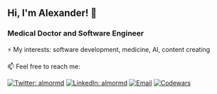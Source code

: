 ## Hi, I'm Alexander! 👋

### Medical Doctor and Software Engineer

⚡ My interests: software development, medicine, AI, content creating
 
📫  Feel free to reach me:
 
[![Twitter: almormd](https://img.shields.io/twitter/follow/almormd?style=social)](https://twitter.com/almormd)
[![LinkedIn: almormd](https://img.shields.io/badge/-LinkedIn-blue?style=flat-square&logo=linkedin&logoColor=white)](https://www.linkedin.com/in/almormd/)
[![Email](https://img.shields.io/badge/Email-%40a.morozov.md@gmail.com%20-blue)](mailto:a.morozov.md@gmail.com?)
[![Codewars](https://www.codewars.com/users/aleksandr-mor/badges/micro)](https://www.codewars.com/users/aleksandr-mor)


